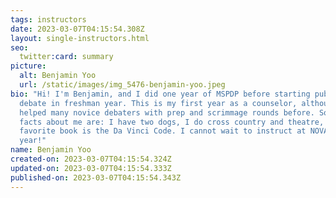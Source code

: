```yaml
---
tags: instructors
date: 2023-03-07T04:15:54.308Z
layout: single-instructors.html
seo:
  twitter:card: summary
picture:
  alt: Benjamin Yoo
  url: /static/images/img_5476-benjamin-yoo.jpeg
bio: "Hi! I'm Benjamin, and I did one year of MSPDP before starting public forum
  debate in freshman year. This is my first year as a counselor, although I've
  helped many novice debaters with prep and scrimmage rounds before. Some fun
  facts about me are: I have two dogs, I do cross country and theatre, and my
  favorite book is the Da Vinci Code. I cannot wait to instruct at NOVA this
  year!"
name: Benjamin Yoo
created-on: 2023-03-07T04:15:54.324Z
updated-on: 2023-03-07T04:15:54.333Z
published-on: 2023-03-07T04:15:54.343Z
---
```

